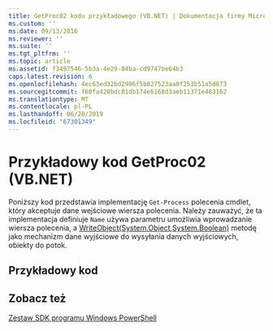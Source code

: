 ```yaml
---
title: GetProc02 kodu przykładowego (VB.NET) | Dokumentacja firmy Microsoft
ms.custom: ''
ms.date: 09/13/2016
ms.reviewer: ''
ms.suite: ''
ms.tgt_pltfrm: ''
ms.topic: article
ms.assetid: f3497546-5b3a-4e29-84ba-cd9747be64b3
caps.latest.revision: 6
ms.openlocfilehash: 4ec63ed32bd2906f5b027523aa0f253b51a5d873
ms.sourcegitcommit: f60fa420bdc81db174e6168d3aeb11371e483162
ms.translationtype: MT
ms.contentlocale: pl-PL
ms.lasthandoff: 06/20/2019
ms.locfileid: "67301349"
---
```

# <a name="getproc02-vbnet-sample-code"></a>Przykładowy kod GetProc02 (VB.NET)

Poniższy kod przedstawia implementację `Get-Process` polecenia cmdlet, który akceptuje dane wejściowe wiersza polecenia. Należy zauważyć, że ta implementacja definiuje `Name` używa parametru umożliwia wprowadzanie wiersza polecenia, a [WriteObject(System.Object,System.Boolean)](/dotnet/api/system.management.automation.cmdlet.writeobject?view=pscore-6.2.0#System_Management_Automation_Cmdlet_WriteObject_System_Object_System_Boolean_) metodę jako mechanizm dane wyjściowe do wysyłania danych wyjściowych, obiekty do potok.

## <a name="code-sample"></a>Przykładowy kod

<!-- TODO!!!: review snippet reference  [!CODE [Msh_samplesgetproc02#getproc02vball](Msh_samplesgetproc02#getproc02vball)]  -->

## <a name="see-also"></a>Zobacz też

[Zestaw SDK programu Windows PowerShell](../windows-powershell-reference.md)
